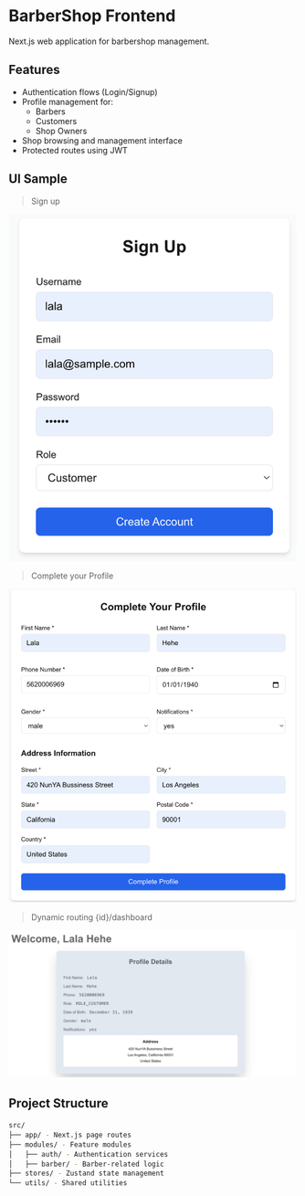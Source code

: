 # BarberShop Frontend

Next.js web application for barbershop management.

## Features
- Authentication flows (Login/Signup)
- Profile management for:
  - Barbers
  - Customers
  - Shop Owners
- Shop browsing and management interface
- Protected routes using JWT

## UI Sample 

> Sign up

![alt text](../public/frontend-img/signup.png)

> Complete your Profile

![alt text](../public/frontend-img/complete-your-profile.png)

> Dynamic routing {id}/dashboard

![alt text](../public/frontend-img/dashboard.png)


## Project Structure

```bash
src/
├── app/ - Next.js page routes
├── modules/ - Feature modules
│   ├── auth/ - Authentication services
│   ├── barber/ - Barber-related logic
├── stores/ - Zustand state management
└── utils/ - Shared utilities
```
